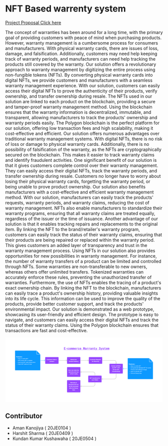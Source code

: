 # NFT Based warrenty system 

[Project Proposal Click here](/assets/Blockchain%20proposal.pdf)

The concept of warranties has been around for a long time, with the primary goal of providing customers with peace of mind when purchasing products. However, warranty management is a cumbersome process for consumers and manufacturers. With physical warranty cards, there are issues of loss, damage, and falsification. Additionally, customers may need help keeping track of warranty periods, and manufacturers can need help tracking the products still covered by the warranty. Our solution offers a revolutionary approach to warranty management by digitizing the entire process using non-fungible tokens (NFTs). By converting physical warranty cards into digital NFTs, we provide customers and manufacturers with a seamless warranty management experience. With our solution, customers can easily access their digital NFTs to prove the authenticity of their products, verify ownership, and transfer ownership during resale. The NFTs used in our solution are linked to each product on the blockchain, providing a secure and tamper-proof warranty management method. Using the blockchain ensures that the warranty information is decentralized, immutable, and transparent, allowing manufacturers to track the products' ownership and warranty periods easily. The Polygon blockchain is the perfect platform for our solution, offering low transaction fees and high scalability, making it cost-effective and efficient. Our solution offers numerous advantages over traditional warranty management systems. With digital NFTs, there is no risk of loss or damage to physical warranty cards.
Additionally, there is no possibility of falsification of the warranty, as the NFTs are cryptographically secured on the blockchain. This makes it easier to track warranty claims and identify fraudulent activities. One significant benefit of our solution is that it gives customers complete control over their warranty management. They can easily access their digital NFTs, track the warranty periods, and transfer ownership during resale. Customers no longer have to worry about losing their physical warranty cards, forgetting the warranty period, or being unable to prove product ownership. Our solution also benefits manufacturers with a cost-effective and efficient warranty management method. With our solution, manufacturers can easily track the products' requests, warranty periods, and warranty claims, reducing the cost of warranty management. NFTs also enable manufacturers to standardize their warranty programs, ensuring that all warranty claims are treated equally, regardless of the issuer or the time of issuance. Another advantage of our solution is that it enables tracking repairs and replacements to the original item. By linking the NFT to the brand/retailer's warranty program, customers can easily track the status of their warranty claims, ensuring that their products are being repaired or replaced within the warranty period. This gives customers an added layer of transparency and trust in the warranty management process. Using NFTs in our solution also provides opportunities for new possibilities in warranty management. For instance, the number of warranty transfers of a product can be limited and controlled through NFTs. Some warranties are non-transferable to new owners, whereas others offer unlimited transfers. Tokenized warranties can accurately enforce these rules, preventing the unauthorized transfer of warranties. Furthermore, the use of NFTs enables the tracing of a product's exact ownership chain. By linking the NFT to the blockchain, manufacturers can easily trace a product's ownership history, providing valuable insights into its life cycle. This information can be used to improve the quality of the products, provide better customer support, and track the products' environmental impact. Our solution is demonstrated as a web prototype, showcasing its user-friendly and efficient design. The prototype is easy to navigate, and customers can easily access their digital NFTs and track the status of their warranty claims. Using the Polygon blockchain ensures that transactions are fast and cost-effective.

![Architecture](/assets/blockchain_arch.png)



## Contributor
 - Aman Kanojiya ( 20JE0104 )
 - Harshit Sharma ( 20JE0409 )
 - Kundan Kumar Kushawaha ( 20JE0504 )
